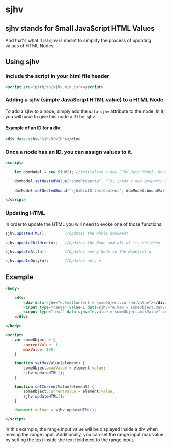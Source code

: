 # sjhv
## sjhv stands for Small JavaScript HTML Values

And that's what it is!
sjhv is meant to simplify the process of updating values of HTML Nodes.

## Using sjhv

### Include the script in your html file header

```html
<script src="path/to/sjhv.min.js"></script>
```

### Adding a sjhv (simple JavaScript HTML value) to a HTML Node

To add a sjhv to a node, simply add the `data-sjhv` attribute to the node.
In it, you will have to give this node a ID for sjhv.

#### Example of an ID for a div:

```html
<div data-sjhv="sjhvDivID"></div>
```

### Once a node has an ID, you can assign values to it.

```html
<script>
    
    let domModel = new SJHV(); //Initialize a new SJHV Data Model. Once, SJHV can be used more than once.

    domModel.setNestedValue("someProperty", ""); //Add a new property to the value-database in the SJHV called someProperty with the value ""

    domModel.setNestedBound("sjhvDivID.textContent", domModel.boundVar("someProperty")) //Bind the property of the value-database with the node's textContent
    
</script>
```


### Updating HTML

In order to update the HTML you will need to evoke one of those functions:

```js
sjhv.updateHTML();        //Updates the whole document
```

```js
sjhv.updateChildren(n);   //Updates the Node and all of its children 
```

```js
sjhv.updateAll(n);        //Updates every Node in the Nodelist n
```

```js
sjhv.updateOnly(n);       //Updates only n
```


## Example

```html
<body>

    <div>
        <div data-sjhv="e.textContent = someObject.currentValue"></div>
        <input type="range" value=1 data-sjhv="e.max = someObject.maxValue;" onChange=setCurrentValue(this)>
        <input type="text" data-sjhv="e.value = someObject.maxValue" onChange=setMaxValue(this) value="1">
    </div>

</body>

<script>
    var someObject = {
        currentValue: 1,
        maxValue: 100,
    }

    function setMaxValue(element) {
        someObject.maxValue = element.value;
        sjhv.updateHTML();
    }

    function setCurrentValue(element) {
        someObject.currentValue = element.value;
        sjhv.updateHTML();
    }

    document.onload = sjhv.updateHTML();

</script>
```

In this example, the range input value will be displayed inside a div when moving the range input.
Additionally, you can set the range input max value by setting the text inside the text field next to the range input.
